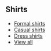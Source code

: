 ## Shirts

- [Formal shirts](/shirts?type=formal-shirts)
- [Casual shirts](/shirts?type=casual-shirts)
- [Dress shirts](/shirts?type=dress-shirts)
- [View all](/Shirts)
